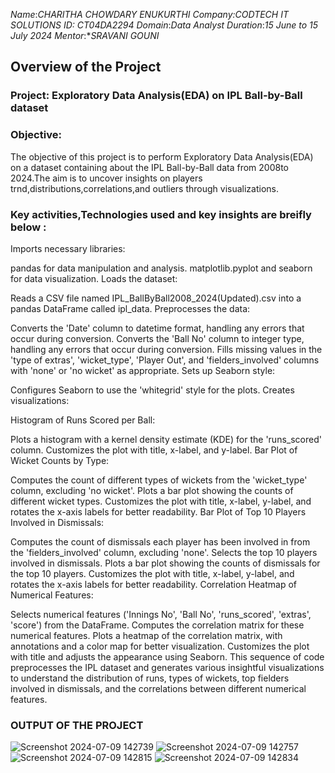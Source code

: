 *Name*:*CHARITHA CHOWDARY ENUKURTHI*
*Company:*CODTECH IT SOLUTIONS*
*ID:* CT04DA2294*
*Domain*:*Data Analyst*
*Duration*:*15 June to 15 July 2024*
*Mentor*:**SRAVANI GOUNI*

## Overview of the Project

### Project: Exploratory Data Analysis(EDA) on IPL Ball-by-Ball dataset

### Objective:
The objective of this project is to perform Exploratory Data Analysis(EDA) on a dataset containing about the IPL Ball-by-Ball data from 2008to 2024.The aim is to uncover insights on players trnd,distributions,correlations,and outliers through visualizations.

### Key activities,Technologies used and key insights are breifly below :

Imports necessary libraries:

pandas for data manipulation and analysis.
matplotlib.pyplot and seaborn for data visualization.
Loads the dataset:

Reads a CSV file named IPL_BallByBall2008_2024(Updated).csv into a pandas DataFrame called ipl_data.
Preprocesses the data:

Converts the 'Date' column to datetime format, handling any errors that occur during conversion.
Converts the 'Ball No' column to integer type, handling any errors that occur during conversion.
Fills missing values in the 'type of extras', 'wicket_type', 'Player Out', and 'fielders_involved' columns with 'none' or 'no wicket' as appropriate.
Sets up Seaborn style:

Configures Seaborn to use the 'whitegrid' style for the plots.
Creates visualizations:

Histogram of Runs Scored per Ball:

Plots a histogram with a kernel density estimate (KDE) for the 'runs_scored' column.
Customizes the plot with title, x-label, and y-label.
Bar Plot of Wicket Counts by Type:

Computes the count of different types of wickets from the 'wicket_type' column, excluding 'no wicket'.
Plots a bar plot showing the counts of different wicket types.
Customizes the plot with title, x-label, y-label, and rotates the x-axis labels for better readability.
Bar Plot of Top 10 Players Involved in Dismissals:

Computes the count of dismissals each player has been involved in from the 'fielders_involved' column, excluding 'none'.
Selects the top 10 players involved in dismissals.
Plots a bar plot showing the counts of dismissals for the top 10 players.
Customizes the plot with title, x-label, y-label, and rotates the x-axis labels for better readability.
Correlation Heatmap of Numerical Features:

Selects numerical features ('Innings No', 'Ball No', 'runs_scored', 'extras', 'score') from the DataFrame.
Computes the correlation matrix for these numerical features.
Plots a heatmap of the correlation matrix, with annotations and a color map for better visualization.
Customizes the plot with title and adjusts the appearance using Seaborn.
This sequence of code preprocesses the IPL dataset and generates various insightful visualizations to understand the distribution of runs, types of wickets, top fielders involved in dismissals, and the correlations between different numerical features.

### OUTPUT OF THE PROJECT

![Screenshot 2024-07-09 142739](https://github.com/Charitha-03/CODTECH-Task1/assets/156454784/a3e0a790-947a-4017-8e6c-e865931e72aa)
![Screenshot 2024-07-09 142757](https://github.com/Charitha-03/CODTECH-Task1/assets/156454784/993ae197-b255-41e4-8bb4-c812aa9b8a60)
![Screenshot 2024-07-09 142815](https://github.com/Charitha-03/CODTECH-Task1/assets/156454784/4add1cd5-6d7a-439e-9421-3c167a7d8dc6)
![Screenshot 2024-07-09 142834](https://github.com/Charitha-03/CODTECH-Task1/assets/156454784/03c257aa-8d92-46ee-a1f3-3a90aa9fc172)





